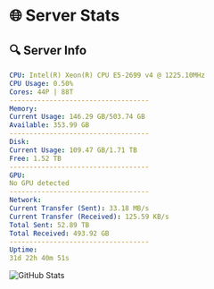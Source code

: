 # 🌐 Server Stats
## 🔍 Server Info
```yaml
CPU: Intel(R) Xeon(R) CPU E5-2699 v4 @ 1225.10MHz
CPU Usage: 0.50%
Cores: 44P | 88T
-----------------------------------
Memory:
Current Usage: 146.29 GB/503.74 GB
Available: 353.99 GB
-----------------------------------
Disk:
Current Usage: 109.47 GB/1.71 TB
Free: 1.52 TB
-----------------------------------
GPU:
No GPU detected
-----------------------------------
Network:
Current Transfer (Sent): 33.18 MB/s
Current Transfer (Received): 125.59 KB/s
Total Sent: 52.89 TB
Total Received: 493.92 GB
-----------------------------------
Uptime:
31d 22h 40m 51s
```
![GitHub Stats](https://img.shields.io/badge/Updated-2025-04-08_20:03:40-blue)